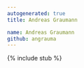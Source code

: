 ```yaml
---
autogenerated: true
title: Andreas Graumann

name: Andreas Graumann
github: angrauma
---
```


{% include stub %}
